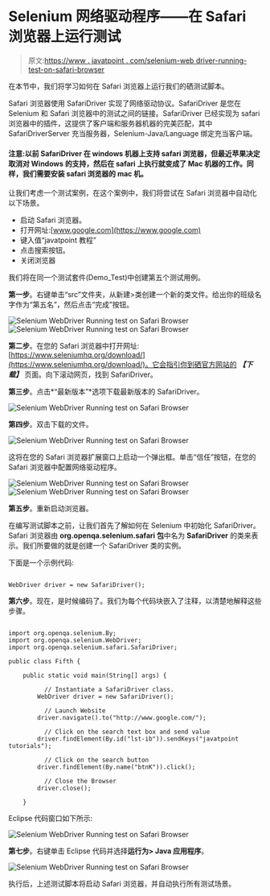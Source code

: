 # Selenium 网络驱动程序——在 Safari 浏览器上运行测试

> 原文:[https://www . javatpoint . com/selenium-web driver-running-test-on-safari-browser](https://www.javatpoint.com/selenium-webdriver-running-test-on-safari-browser)

在本节中，我们将学习如何在 Safari 浏览器上运行我们的硒测试脚本。

Safari 浏览器使用 SafariDriver 实现了网络驱动协议。SafariDriver 是您在 Selenium 和 Safari 浏览器中的测试之间的链接。SafariDriver 已经实现为 safari 浏览器中的插件，这提供了客户端和服务器机器的完美匹配，其中 SafariDriverServer 充当服务器，Selenium-Java/Language 绑定充当客户端。

#### 注意:以前 SafariDriver 在 windows 机器上支持 safari 浏览器，但最近苹果决定取消对 Windows 的支持，然后在 safari 上执行就变成了 Mac 机器的工作。同样，我们需要安装 safari 浏览器的 mac 机。

让我们考虑一个测试案例，在这个案例中，我们将尝试在 Safari 浏览器中自动化以下场景。

*   启动 Safari 浏览器。
*   打开网址:[www.google.com](https://www.google.com)
*   键入值“javatpoint 教程”
*   点击搜索按钮。
*   关闭浏览器

我们将在同一个测试套件(Demo_Test)中创建第五个测试用例。

**第一步**。右键单击“src”文件夹，从新建>类创建一个新的类文件。给出你的班级名字作为“第五名”，然后点击“完成”按钮。

![Selenium WebDriver Running test on Safari Browser](../Images/eeb0c0f48dc1bfaaae4a1bbf4881ad07.png) ![Selenium WebDriver Running test on Safari Browser](../Images/45cf7a396220b75a1618cb6c43583b80.png)

**第二步**。在您的 Safari 浏览器中打开网址:[https://www.seleniumhq.org/download/](https://www.seleniumhq.org/download/)。它会指引你到硒官方网站的 ***【下载】*** 页面。向下滚动网页，找到 SafariDriver。

**第三步**。点击*“最新版本”*选项下载最新版本的 SafariDriver。

![Selenium WebDriver Running test on Safari Browser](../Images/dee15c10781973b3256f20a8eb7c45b3.png)

**第四步**。双击下载的文件。

![Selenium WebDriver Running test on Safari Browser](../Images/8ac1002840dc2e7a3b05261d1098610c.png)

这将在您的 Safari 浏览器扩展窗口上启动一个弹出框。单击“信任”按钮，在您的 Safari 浏览器中配置网络驱动程序。

![Selenium WebDriver Running test on Safari Browser](../Images/66e477eba7b539eb1fd9679c402fecaf.png)
![Selenium WebDriver Running test on Safari Browser](../Images/08d7298810eb95a97c363664afb0fa70.png)

**第五步**。重新启动浏览器。

在编写测试脚本之前，让我们首先了解如何在 Selenium 中初始化 SafariDriver。Safari 浏览器由 **org.openqa.selenium.safari 包**中名为 **SafariDriver** 的类来表示。我们所要做的就是创建一个 SafariDriver 类的实例。

下面是一个示例代码:

```

WebDriver driver = new SafariDriver();

```

**第六步**。现在，是时候编码了。我们为每个代码块嵌入了注释，以清楚地解释这些步骤。

```

import org.openqa.selenium.By;
import org.openqa.selenium.WebDriver;
import org.openqa.selenium.safari.SafariDriver;

public class Fifth {

	public static void main(String[] args) {

		  // Instantiate a SafariDriver class. 	
		WebDriver driver = new SafariDriver();

		  // Launch Website
		driver.navigate().to("http://www.google.com/");

		  // Click on the search text box and send value
		driver.findElement(By.id("lst-ib")).sendKeys("javatpoint tutorials");

		  // Click on the search button
		driver.findElement(By.name("btnK")).click();

		  // Close the Browser
		driver.close();

	}

```

Eclipse 代码窗口如下所示:

![Selenium WebDriver Running test on Safari Browser](../Images/825859a447d873bacbd567ced576193b.png)

**第七步**。右键单击 Eclipse 代码并选择**运行为> Java 应用程序**。

![Selenium WebDriver Running test on Safari Browser](../Images/70d49521dc54bd2a3c7eafc73c326a96.png)

执行后，上述测试脚本将启动 Safari 浏览器，并自动执行所有测试场景。